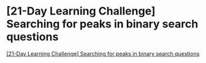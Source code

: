 # [21-Day Learning Challenge] Searching for peaks in binary search questions
[[21-Day Learning Challenge] Searching for peaks in binary search questions](https://aiwithcloud.com/2022/09/16/21_day_learning_challenge_searching_for_peaks_in_binary_search_questions/)